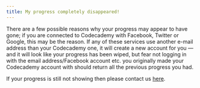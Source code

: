 ```yaml
---
title: My progress completely disappeared!
---
```


There are a few possible reasons why your progress may appear to have gone; if you are connected to Codecademy with Facebook, Twitter or Google, this may be the reason. If any of these services use another e-mail address than your Codecademy one, it will create a new account for you — and it will look like your progress has been wiped, but fear not logging in with the email address/Facebook account etc. you originally made your Codecademy account with should return all the previous progress you had.

If your progress is still not showing then please contact us [here](http://help.codecademy.com/customer/portal/emails/new?custom[labels_new]=contact).
